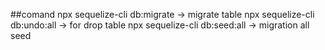 ##comand
npx sequelize-cli db:migrate -> migrate table
npx sequelize-cli db:undo:all -> for drop table
npx sequelize-cli db:seed:all -> migration all seed